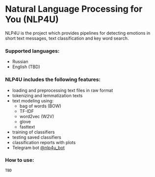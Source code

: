 # Natural Language Processing for You (NLP4U)

NLP4U is the project which provides pipelines for detecting emotions in short text messages, text classification and key word search.

### Supported languages:
* Russian
* English (TBD)

### NLP4U includes the following features:
  * loading and preprocessing text files in raw format
  * tokenizing and lemmatization texts
  * text modeling using:
    * bag of words (BOW)
    * TF-IDF
    * word2vec (W2V)
    * glove 
    * fasttext
  * training of classifiers
  * testing saved classifiers
  * classification reports with plots
  * Telegram bot [@nlp4u_bot](https://telegram.me/nlp4u_bot)
  
### How to use:
```
TBD
```
